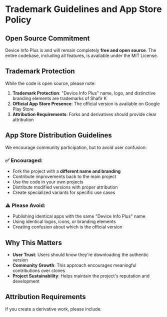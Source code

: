 # Trademark Guidelines and App Store Policy

## Open Source Commitment
Device Info Plus is and will remain completely **free and open source**. The entire codebase, including all features, is available under the MIT License.

## Trademark Protection
While the code is open source, please note:

1. **Trademark Protection**: "Device Info Plus" name, logo, and distinctive branding elements are trademarks of Shafir K
2. **Official App Store Presence**: The official version is available on Google Play Store
3. **Attribution Requirements**: Forks and derivatives should provide clear attribution

## App Store Distribution Guidelines
We encourage community participation, but to avoid user confusion:

### ✅ Encouraged:
- Fork the project with a **different name and branding**
- Contribute improvements back to the main project
- Use the code in your own projects
- Distribute modified versions with proper attribution
- Create specialized variants for specific use cases

### ⚠️ Please Avoid:
- Publishing identical apps with the same "Device Info Plus" name
- Using identical logos, icons, or branding elements
- Creating confusion about which is the official version

## Why This Matters
- **User Trust**: Users should know they're downloading the authentic version
- **Community Growth**: This approach encourages meaningful contributions over clones
- **Project Sustainability**: Helps maintain the project's reputation and development

## Attribution Requirements
If you create a derivative work, please include:
